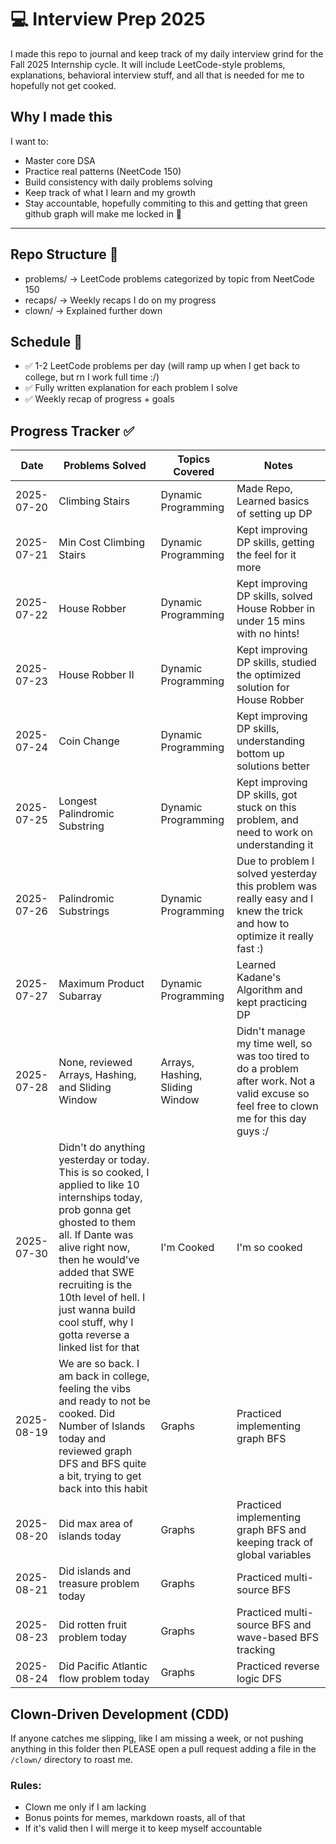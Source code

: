 # 💻 Interview Prep 2025

I made this repo to journal and keep track of my daily interview grind for the Fall 2025 Internship cycle. It will include LeetCode-style problems, explanations, behavioral interview stuff, and all that is needed for me to hopefully not get cooked.

## Why I made this

I want to:

- Master core DSA
- Practice real patterns (NeetCode 150)
- Build consistency with daily problems solving
- Keep track of what I learn and my growth
- Stay accountable, hopefully commiting to this and getting that green github graph will make me locked in 💚

---

## Repo Structure 📁

- problems/ -> LeetCode problems categorized by topic from NeetCode 150
- recaps/ -> Weekly recaps I do on my progress
- clown/ -> Explained further down

## Schedule 📆

- ✅ 1-2 LeetCode problems per day (will ramp up when I get back to college, but rn I work full time :/)
- ✅ Fully written explanation for each problem I solve
- ✅ Weekly recap of progress + goals

## Progress Tracker ✅

| Date       | Problems Solved                                                                                                                                                                                                                                                                                                     | Topics Covered                  | Notes                                                                                                                                     |
| ---------- | ------------------------------------------------------------------------------------------------------------------------------------------------------------------------------------------------------------------------------------------------------------------------------------------------------------------- | ------------------------------- | ----------------------------------------------------------------------------------------------------------------------------------------- |
| 2025-07-20 | Climbing Stairs                                                                                                                                                                                                                                                                                                     | Dynamic Programming             | Made Repo, Learned basics of setting up DP                                                                                                |
| 2025-07-21 | Min Cost Climbing Stairs                                                                                                                                                                                                                                                                                            | Dynamic Programming             | Kept improving DP skills, getting the feel for it more                                                                                    |
| 2025-07-22 | House Robber                                                                                                                                                                                                                                                                                                        | Dynamic Programming             | Kept improving DP skills, solved House Robber in under 15 mins with no hints!                                                             |
| 2025-07-23 | House Robber II                                                                                                                                                                                                                                                                                                     | Dynamic Programming             | Kept improving DP skills, studied the optimized solution for House Robber                                                                 |
| 2025-07-24 | Coin Change                                                                                                                                                                                                                                                                                                         | Dynamic Programming             | Kept improving DP skills, understanding bottom up solutions better                                                                        |
| 2025-07-25 | Longest Palindromic Substring                                                                                                                                                                                                                                                                                       | Dynamic Programming             | Kept improving DP skills, got stuck on this problem, and need to work on understanding it                                                 |
| 2025-07-26 | Palindromic Substrings                                                                                                                                                                                                                                                                                              | Dynamic Programming             | Due to problem I solved yesterday this problem was really easy and I knew the trick and how to optimize it really fast :)                 |
| 2025-07-27 | Maximum Product Subarray                                                                                                                                                                                                                                                                                            | Dynamic Programming             | Learned Kadane's Algorithm and kept practicing DP                                                                                         |
| 2025-07-28 | None, reviewed Arrays, Hashing, and Sliding Window                                                                                                                                                                                                                                                                  | Arrays, Hashing, Sliding Window | Didn't manage my time well, so was too tired to do a problem after work. Not a valid excuse so feel free to clown me for this day guys :/ |
| 2025-07-30 | Didn't do anything yesterday or today. This is so cooked, I applied to like 10 internships today, prob gonna get ghosted to them all. If Dante was alive right now, then he would've added that SWE recruiting is the 10th level of hell. I just wanna build cool stuff, why I gotta reverse a linked list for that | I'm Cooked                      | I'm so cooked                                                                                                                             |
| 2025-08-19 | We are so back. I am back in college, feeling the vibs and ready to not be cooked. Did Number of Islands today and reviewed graph DFS and BFS quite a bit, trying to get back into this habit                                                                                                                       | Graphs                          | Practiced implementing graph BFS                                                                                                          |
| 2025-08-20 | Did max area of islands today                                                                                                                                                                                                                                                                                       | Graphs                          | Practiced implementing graph BFS and keeping track of global variables                                                                    |
| 2025-08-21 | Did islands and treasure problem today                                                                                                                                                                                                                                                                              | Graphs                          | Practiced multi-source BFS                                                                                                                |
| 2025-08-23 | Did rotten fruit problem today                                                                                                                                                                                                                                                                                      | Graphs                          | Practiced multi-source BFS and wave-based BFS tracking                                                                                    |
| 2025-08-24 | Did Pacific Atlantic flow problem today                                                                                                                                                                                                                                                                             | Graphs                          | Practiced reverse logic DFS                                                                                                               |

## Clown-Driven Development (CDD)

If anyone catches me slipping, like I am missing a week, or not pushing anything in this folder then PLEASE open a pull request adding a file in the `/clown/` directory to roast me.

### Rules:

- Clown me only if I am lacking
- Bonus points for memes, markdown roasts, all of that
- If it's valid then I will merge it to keep myself accountable
